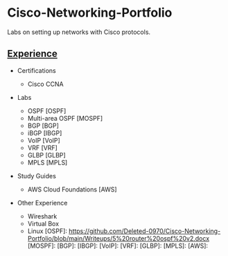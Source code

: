 # Cisco-Networking-Portfolio
Labs on setting up networks with Cisco protocols. 

## <ins>Experience</ins>
- Certifications
  - Cisco CCNA

- Labs
  - OSPF [OSPF]
  - Multi-area OSPF [MOSPF]
  - BGP [BGP]
  - iBGP [IBGP]
  - VoIP [VoIP]
  - VRF [VRF]
  - GLBP [GLBP]
  - MPLS [MPLS]

- Study Guides
  - AWS Cloud Foundations [AWS]

- Other Experience
  - Wireshark
  - Virtual Box
  - Linux
[OSPF]: https://github.com/Deleted-0970/Cisco-Networking-Portfolio/blob/main/Writeups/5%20router%20ospf%20v2.docx
[MOSPF]:
[BGP]:
[IBGP]:
[VoIP]:
[VRF]:
[GLBP]:
[MPLS]:
[AWS]:
